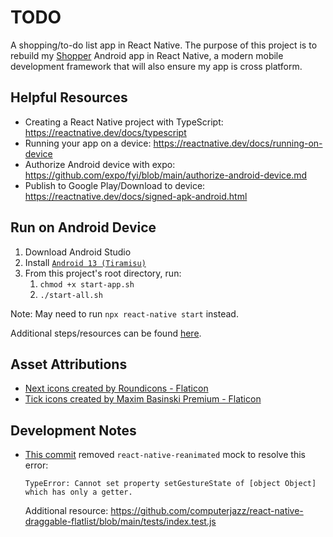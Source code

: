 # TODO

A shopping/to-do list app in React Native. The purpose of this project is to rebuild my [Shopper](https://github.com/johneastman/Shopper) Android app in React Native, a modern mobile development framework that will also ensure my app is cross platform.

## Helpful Resources

-   Creating a React Native project with TypeScript: https://reactnative.dev/docs/typescript
-   Running your app on a device: https://reactnative.dev/docs/running-on-device
-   Authorize Android device with expo: https://github.com/expo/fyi/blob/main/authorize-android-device.md
-   Publish to Google Play/Download to device: https://reactnative.dev/docs/signed-apk-android.html

## Run on Android Device

1. Download Android Studio
1. Install [`Android 13 (Tiramisu)`](https://reactnative.dev/docs/environment-setup?guide=native#android-sdk)
1. From this project's root directory, run:
    1. `chmod +x start-app.sh `
    1. `./start-all.sh`

Note: May need to run `npx react-native start` instead.

Additional steps/resources can be found [here](https://reactnative.dev/docs/environment-setup?guide=native).

## Asset Attributions

-   <a href="https://www.flaticon.com/free-icons/next" title="next icons">Next icons created by Roundicons - Flaticon</a>
-   <a href="https://www.flaticon.com/free-icons/tick" title="tick icons">Tick icons created by Maxim Basinski Premium - Flaticon</a>

## Development Notes

-   [This commit](https://github.com/johneastman/todo/commit/9a2057b1917fdb755e847a0035733668f589ff11#diff-160b2590964a24e07144d14fabcc65c2d080c70128eca667934f1061644b2690) removed `react-native-reanimated` mock to resolve this error:
    ```
    TypeError: Cannot set property setGestureState of [object Object] which has only a getter.
    ```
    Additional resource: https://github.com/computerjazz/react-native-draggable-flatlist/blob/main/tests/index.test.js

